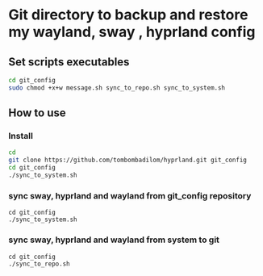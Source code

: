 # Git directory to backup and restore my wayland, sway , hyprland config

## Set scripts executables

```bash
cd git_config
sudo chmod +x+w message.sh sync_to_repo.sh sync_to_system.sh
```

## How to use

### Install

```bash
cd
git clone https://github.com/tombombadilom/hyprland.git git_config
cd git_config
./sync_to_system.sh
```

### sync sway, hyprland and wayland from git_config repository

```
cd git_config
./sync_to_system.sh
```

### sync sway, hyprland and wayland from system to git

```
cd git_config
./sync_to_repo.sh
```
